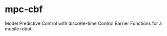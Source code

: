 # mpc-cbf
Model Predictive Control with discrete-time Control Barrier Functions for a mobile robot.
